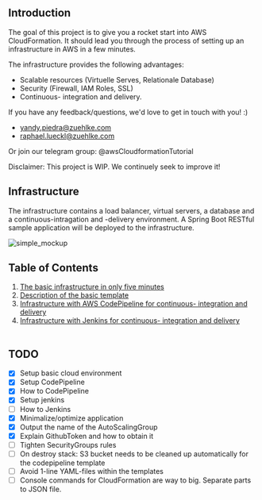 ## Introduction

The goal of this project is to give you a rocket start into AWS CloudFormation. It should lead you through the process of setting up an infrastructure in AWS in a few minutes.

The infrastructure provides the following advantages:

- Scalable resources (Virtuelle Serves, Relationale Database)
- Security (Firewall, IAM Roles, SSL)
- Continuous- integration and delivery.

If you have any feedback/questions, we'd love to get in touch with you! :)
- yandy.piedra@zuehlke.com
- raphael.lueckl@zuehlke.com

Or join our telegram group:
@awsCloudformationTutorial

Disclaimer: This project is WIP. We continuely seek to improve it!

## Infrastructure
The infrastructure contains a load balancer, virtual servers, a database and a continuous-intragation and -delivery environment. A Spring Boot RESTful sample application will be deployed to the infrastructure.

![simple_mockup](documentation/images/infrastructure.png)

## Table of Contents
1. [The basic infrastructure in only five minutes](documentation/basic_stack/basic_stack.md)
1. [Description of the basic template](documentation/basic_stack/template_desc.md)
1. [Infrastructure with AWS CodePipeline for continuous- integration and delivery](documentation/codepipeline_stack/cdoepipeline.md)
1. [Infrastructure with Jenkins for continuous- integration and delivery](documentation/jenkins_stack/jenkins.md)
<br/><br/>

## TODO
- [x] Setup basic cloud environment
- [x] Setup CodePipeline
- [x] How to CodePipeline
- [x] Setup jenkins
- [ ] How to Jenkins
- [x] Minimalize/optimize application
- [x] Output the name of the AutoScalingGroup
- [x] Explain GithubToken and how to obtain it
- [ ] Tighten SecurityGroups rules
- [ ] On destroy stack: S3 bucket needs to be cleaned up automatically for the codepipeline template
- [ ] Avoid 1-line YAML-files within the templates
- [ ] Console commands for CloudFormation are way to big. Separate parts to JSON file.